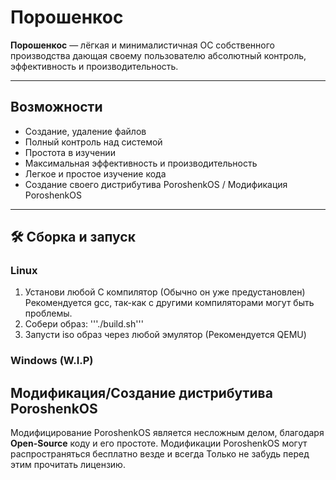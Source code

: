 # Порошенкос  

**Порошенкос** — лёгкая и минималистичная ОС собственного производства дающая своему пользователю абсолютный контроль, эффективность и производительность.

---

## Возможности
- Создание, удаление файлов
- Полный контроль над системой
- Простота в изучении
- Максимальная эффективность и производительность
- Легкое и простое изучение кода
- Создание своего дистрибутива PoroshenkOS / Модификация PoroshenkOS

---

## 🛠️ Сборка и запуск

### Linux
1. Установи любой С компилятор (Обычно он уже предустановлен) Рекомендуется gcc, так-как с другими компиляторами могут быть проблемы. 
2. Собери образ:
'''./build.sh'''
3. Запусти iso образ через любой эмулятор (Рекомендуется QEMU)

### Windows (W.I.P)

## Модификация/Создание дистрибутива PoroshenkOS

Модифицирование PoroshenkOS является несложным делом, благодаря **Open-Source** коду и его простоте.
Модификации PoroshenkOS могут распространяться бесплатно везде и всегда
Только не забудь перед этим прочитать лицензию.
